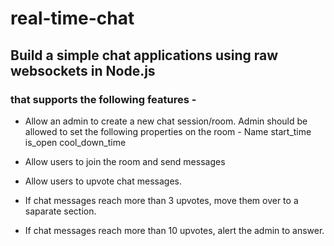 # real-time-chat

## Build a simple chat applications using raw websockets in Node.js

### that supports the following features -

- Allow an admin to create a new chat session/room.
  Admin should be allowed to set the following properties on the room -
  Name
  start_time
  is_open
  cool_down_time

- Allow users to join the room and send messages

- Allow users to upvote chat messages.
- If chat messages reach more than 3 upvotes, move them over to a saparate section.
- If chat messages reach more than 10 upvotes, alert the admin to answer.
